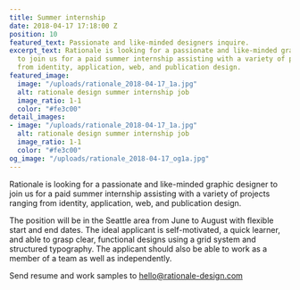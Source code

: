 ```yaml
---
title: Summer internship
date: 2018-04-17 17:18:00 Z
position: 10
featured_text: Passionate and like-minded designers inquire.
excerpt_text: Rationale is looking for a passionate and like-minded graphic designer
  to join us for a paid summer internship assisting with a variety of projects ranging
  from identity, application, web, and publication design.
featured_image:
  image: "/uploads/rationale_2018-04-17_1a.jpg"
  alt: rationale design summer internship job
  image_ratio: 1-1
  color: "#fe3c00"
detail_images:
- image: "/uploads/rationale_2018-04-17_1a.jpg"
  alt: rationale design summer internship job
  image_ratio: 1-1
  color: "#fe3c00"
og_image: "/uploads/rationale_2018-04-17_og1a.jpg"
---
```


Rationale is looking for a passionate and like-minded graphic designer to join us for a paid summer internship assisting with a variety of projects ranging from identity, application, web, and publication design.

The position will be in the Seattle area from June to August with flexible start and end dates. The ideal applicant is self-motivated, a quick learner, and able to grasp clear, functional designs using a grid system and structured typography. The applicant should also be able to work as a member of a team as well as independently.

Send resume and work samples to [hello@rationale-design.com](mailto:hello@rationale-design.com)
